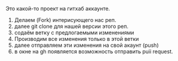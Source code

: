 Это какой-то проект на гитхаб аккаунте.


1. Делаем (Fork) интерисующего нас реп.
2. далее git clone для нашей версии этого реп. 
3. содаём ветку с предлогаемыми изменениями
4. Производим все изменения только в этой ветки
5. далее отправляем эти изменения на свой акаунт (push)
6. в окне на gh появляется возможность отправить puii request.